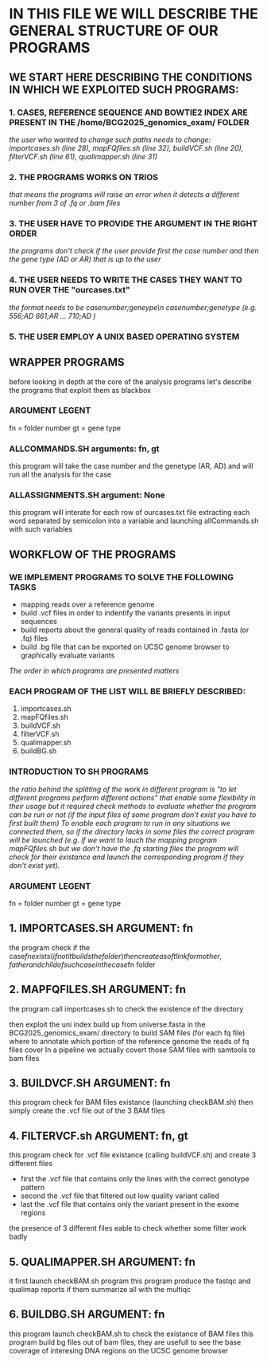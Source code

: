# IN THIS FILE WE WILL DESCRIBE THE GENERAL STRUCTURE OF OUR PROGRAMS
## WE START HERE DESCRIBING THE CONDITIONS IN WHICH WE EXPLOITED SUCH PROGRAMS: 
### 1. CASES, REFERENCE SEQUENCE AND BOWTIE2 INDEX ARE PRESENT IN THE /home/BCG2025_genomics_exam/ FOLDER
*the user who wanted to change such paths needs to change: importcases.sh (line 28), mapFQfiles.sh (line 32),
buildVCF.sh (line 20), filterVCF.sh (line 61), qualimapper.sh (line 31)*
### 2. THE PROGRAMS WORKS ON TRIOS
*that means the programs will raise an error when it detects a different number from 3 of .fq or .bam files*
### 3. THE USER HAVE TO PROVIDE THE ARGUMENT IN THE RIGHT ORDER
*the programs don't check if the user provide first the case number and then the gene type (AD or AR)
that is up to the user*
### 4. THE USER NEEDS TO WRITE THE CASES THEY WANT TO RUN OVER THE "ourcases.txt"
*the format needs to be
casenumber;geneype\n
casenumber;genetype
(e.g.
556;AD
661;AR
...
710;AD
)*
### 5. THE USER EMPLOY A UNIX BASED OPERATING SYSTEM

## WRAPPER PROGRAMS
before looking in depth at the core of the analysis programs let's describe the programs that exploit them as blackbox

### ARGUMENT LEGENT
fn = folder number
gt = gene type

### ALLCOMMANDS.SH arguments: fn, gt
this program will take the case number and the genetype (AR, AD) and will run all the analysis for the case

### ALLASSIGNMENTS.SH argument: None
this program will interate for each row of ourcases.txt file extracting each word separated by semicolon into a variable
and launching allCommands.sh with such variables 

## WORKFLOW OF THE PROGRAMS
### WE IMPLEMENT PROGRAMS TO SOLVE THE FOLLOWING TASKS 
- mapping reads over a reference genome
- build .vcf files in order to indentify the variants presents in input sequences
- build reports about the general quality of reads contained in .fasta (or .fq) files
- build .bg file that can be exported on UCSC genome browser to graphically evaluate variants


*The order in which programs are presented matters*
### EACH PROGRAM OF THE LIST WILL BE BRIEFLY DESCRIBED:
1. importcases.sh
2. mapFQfiles.sh
3. buildVCF.sh
4. filterVCF.sh 
5. qualimapper.sh
6. buildBG.sh

### INTRODUCTION TO SH PROGRAMS
*the ratio behind the splitting of the work in different program is "to let different programs perform different actions" that enable some flexibility in their usage but it required check methods to evaluate whether the program can be run or not (if the input files of some program don't exist you have to first built them)
To enable each program to run in any situations we connected them, so if the directory lacks in some files the correct program will be launched (e.g. if we want to lauch the mapping program mapFQfiles.sh but we don't have the .fq starting files the program will check for their existance and launch the corresponding program if they don't exist yet).*


### ARGUMENT LEGENT
fn = folder number
gt = gene type

## 1. IMPORTCASES.SH ARGUMENT: fn

the program check if the case$fn exists (if not it builds the folder)
then create a soft link for mother, father and child of such case in the
case$fn folder

## 2. MAPFQFILES.SH ARGUMENT: fn

the program call importcases.sh to check the existence of the directory

then exploit the uni index build up from universe.fasta in the BCG2025_genomics_exam/ directory
to build SAM files (for each fq file) where to annotate which portion of the reference genome
the reads of fq files cover
In a pipeline we actually covert those SAM files with samtools to bam files 

## 3. BUILDVCF.SH ARGUMENT: fn
this program check for BAM files existance (launching checkBAM.sh)
then simply create the .vcf file out of the 3 BAM files 

## 4. FILTERVCF.sh ARGUMENT: fn, gt

this program check for .vcf file existance (calling buildVCF.sh) and create 3 different files
- first the .vcf file that contains only the lines with the correct genotype pattern
- second the .vcf file that filtered out low quality variant called
- last the .vcf file that contains only the variant present in the exome regions

the presence of  3 different files eable to check whether some filter work badly

## 5. QUALIMAPPER.SH ARGUMENT: fn

it first launch checkBAM.sh program
this program produce the fastqc and qualimap reports
if them summarize all with the multiqc

## 6. BUILDBG.SH ARGUMENT: fn

this program launch checkBAM.sh to check the existance of BAM files
this program build bg files out of bam files, they are usefull to see the base coverage of interesing
DNA regions on the UCSC genome browser
